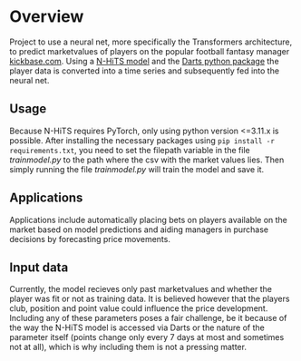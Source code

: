 # Overview
Project to use a neural net, more specifically the Transformers architecture, to predict marketvalues of players on the popular football fantasy manager [kickbase.com](https://www.kickbase.com). Using a [N-HiTS model](https://unit8co.github.io/darts/generated_api/darts.models.forecasting.nhits.html) and the [Darts python package](https://unit8co.github.io/darts/index.html) the player data is converted into a time series and subsequently fed into the neural net. 
## Usage
Because N-HiTS requires PyTorch, only using python version <=3.11.x is possible. After installing the necessary packages using ```pip install -r requirements.txt```, you need to set the filepath variable in the file _trainmodel.py_ to the path where the csv with the market values lies. Then simply running the file _trainmodel.py_ will train the model and save it.
## Applications
Applications include automatically placing bets on players available on the market based on model predictions and aiding managers in purchase decisions by forecasting price movements.
## Input data
Currently, the model recieves only past marketvalues and whether the player was fit or not as training data. It is believed however that the players club, position and point value could influence the price development. Including any of these parameters poses a fair challenge, be it because of the way the N-HiTS model is accessed via Darts or the nature of the parameter itself (points change only every 7 days at most and sometimes not at all), which is why including them is not a pressing matter.
